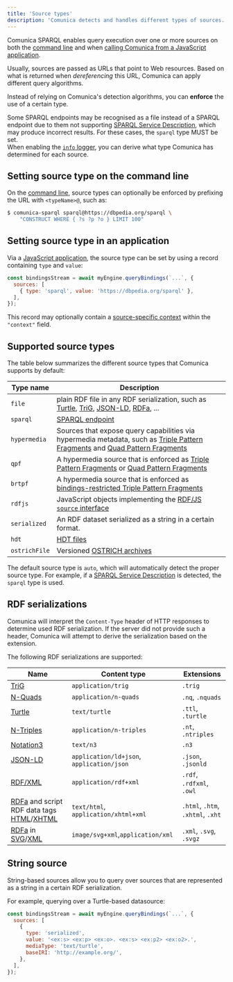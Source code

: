 ```yaml
---
title: 'Source types'
description: 'Comunica detects and handles different types of sources.'
---
```


Comunica SPARQL enables query execution over one or more sources
on both the [command line](/docs/query/getting_started/query_cli/)
and when [calling Comunica from a JavaScript application](/docs/query/getting_started/query_app/).

Usually, sources are passed as URLs that point to Web resources.
Based on what is returned when _dereferencing_ this URL,
Comunica can apply different query algorithms.

Instead of relying on Comunica's detection algorithms,
you can **enforce** the use of a certain type.

<div class="note">
Some SPARQL endpoints may be recognised as a file instead of a SPARQL endpoint due to them not supporting <a href="https://www.w3.org/TR/sparql11-service-description/">SPARQL Service Description</a>,
which may produce incorrect results. For these cases, the <code>sparql</code> type MUST be set.
</div>

<div class="note">
When enabling the <a href="/docs/modify/advanced/logging/"><code>info</code> logger</a>,
you can derive what type Comunica has determined for each source.
</div>

## Setting source type on the command line

On the [command line](/docs/query/getting_started/query_cli/), source types can optionally be enforced by prefixing the URL with `<typeName>@`, such as:
```bash
$ comunica-sparql sparql@https://dbpedia.org/sparql \
    "CONSTRUCT WHERE { ?s ?p ?o } LIMIT 100"
```

## Setting source type in an application

Via a [JavaScript application](/docs/query/getting_started/query_app/),
the source type can be set by using a record containing `type` and `value`:
```javascript
const bindingsStream = await myEngine.queryBindings(`...`, {
  sources: [
    { type: 'sparql', value: 'https://dbpedia.org/sparql' },
  ],
});
```

<div class="note">
This record may optionally contain a <a href="/docs/query/advanced/context/">source-specific context</a> within the <code>"context"</code> field.
</div>

## Supported source types

The table below summarizes the different source types that Comunica supports by default:

| **Type name** | **Description**                                                                                                                                                                                                                                                                |
|---------------|--------------------------------------------------------------------------------------------------------------------------------------------------------------------------------------------------------------------------------------------------------------------------------|
| `file`        | plain RDF file in any RDF serialization, such as [Turtle](https://www.w3.org/TR/turtle/), [TriG](https://www.w3.org/TR/trig/), [JSON-LD](https://json-ld.org/), [RDFa](https://www.w3.org/TR/rdfa-primer/), ...                                                                |
| `sparql`      | [SPARQL endpoint](https://www.w3.org/TR/sparql11-protocol/)                                                                                                                                                                                                                    |
| `hypermedia`  | Sources that expose query capabilities via hypermedia metadata, such as [Triple Pattern Fragments](https://linkeddatafragments.org/specification/triple-pattern-fragments/) and [Quad Pattern Fragments](https://linkeddatafragments.org/specification/quad-pattern-fragments/) |
| `qpf`         | A hypermedia source that is enforced as [Triple Pattern Fragments](https://linkeddatafragments.org/specification/triple-pattern-fragments/) or [Quad Pattern Fragments](https://linkeddatafragments.org/specification/quad-pattern-fragments/)                                 |
| `brtpf`       | A hypermedia source that is enforced as [bindings-restricted Triple Pattern Fragments](https://arxiv.org/abs/1608.08148)                                                                                                                                                       |
| `rdfjs`       | JavaScript objects implementing the [RDF/JS `source` interface](/docs/query/advanced/rdfjs_querying/)                                                                                                                                                                          |
| `serialized`  | An RDF dataset serialized as a string in a certain format.                                                                                                                                                                                                                     |
| `hdt`         | [HDT files](/docs/query/advanced/hdt/)                                                                                                                                                                                                                                         |
| `ostrichFile` | Versioned [OSTRICH archives](https://github.com/rdfostrich/comunica-query-sparql-ostrich)                                                                                                                                                                                      |

The default source type is `auto`,
which will automatically detect the proper source type.
For example, if a [SPARQL Service Description](https://www.w3.org/TR/sparql11-service-description/)
is detected, the `sparql` type is used.

## RDF serializations

Comunica will interpret the `Content-Type` header of HTTP responses to determine used RDF serialization.
If the server did not provide such a header, Comunica will attempt to derive the serialization based on the extension.

The following RDF serializations are supported:

| **Name** | **Content type** | **Extensions** |
| -------- | ---------------- | ------------- |
| [TriG](https://www.w3.org/TR/trig/) | `application/trig` | `.trig` |
| [N-Quads](https://www.w3.org/TR/n-quads/) | `application/n-quads` | `.nq`, `.nquads` |
| [Turtle](https://www.w3.org/TR/turtle/) | `text/turtle` | `.ttl`, `.turtle` |
| [N-Triples](https://www.w3.org/TR/n-triples/) | `application/n-triples` | `.nt`, `.ntriples` |
| [Notation3](https://www.w3.org/TeamSubmission/n3/) | `text/n3` | `.n3` |
| [JSON-LD](https://json-ld.org/) | `application/ld+json`, `application/json` | `.json`, `.jsonld` |
| [RDF/XML](https://www.w3.org/TR/rdf-syntax-grammar/) | `application/rdf+xml` | `.rdf`, `.rdfxml`, `.owl` |
| [RDFa](https://www.w3.org/TR/rdfa-in-html/) and script RDF data tags [HTML](https://html.spec.whatwg.org/multipage/)/[XHTML](https://www.w3.org/TR/xhtml-rdfa/) | `text/html`, `application/xhtml+xml` | `.html`, `.htm`, `.xhtml`, `.xht` |
| [RDFa](https://www.w3.org/TR/2008/REC-SVGTiny12-20081222/metadata.html#MetadataAttributes) in [SVG](https://www.w3.org/TR/SVGTiny12/)/[XML](https://html.spec.whatwg.org/multipage/) | `image/svg+xml`,`application/xml` | `.xml`, `.svg`, `.svgz` |

## String source

String-based sources allow you to query over sources that are represented as a string in a certain RDF serialization.

For example, querying over a Turtle-based datasource:
```javascript
const bindingsStream = await myEngine.queryBindings(`...`, {
  sources: [
    {
      type: 'serialized',
      value: '<ex:s> <ex:p> <ex:o>. <ex:s> <ex:p2> <ex:o2>.',
      mediaType: 'text/turtle',
      baseIRI: 'http://example.org/',
    },
  ],
});
```
